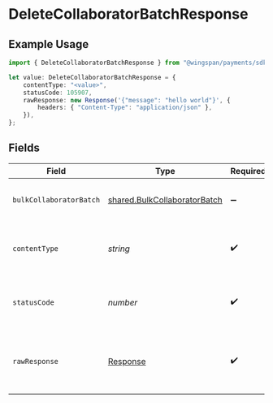 # DeleteCollaboratorBatchResponse

## Example Usage

```typescript
import { DeleteCollaboratorBatchResponse } from "@wingspan/payments/sdk/models/operations";

let value: DeleteCollaboratorBatchResponse = {
    contentType: "<value>",
    statusCode: 105907,
    rawResponse: new Response('{"message": "hello world"}', {
        headers: { "Content-Type": "application/json" },
    }),
};
```

## Fields

| Field                                                                               | Type                                                                                | Required                                                                            | Description                                                                         |
| ----------------------------------------------------------------------------------- | ----------------------------------------------------------------------------------- | ----------------------------------------------------------------------------------- | ----------------------------------------------------------------------------------- |
| `bulkCollaboratorBatch`                                                             | [shared.BulkCollaboratorBatch](../../../sdk/models/shared/bulkcollaboratorbatch.md) | :heavy_minus_sign:                                                                  | A batch of items for importing as collaborators                                     |
| `contentType`                                                                       | *string*                                                                            | :heavy_check_mark:                                                                  | HTTP response content type for this operation                                       |
| `statusCode`                                                                        | *number*                                                                            | :heavy_check_mark:                                                                  | HTTP response status code for this operation                                        |
| `rawResponse`                                                                       | [Response](https://developer.mozilla.org/en-US/docs/Web/API/Response)               | :heavy_check_mark:                                                                  | Raw HTTP response; suitable for custom response parsing                             |